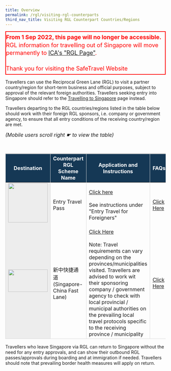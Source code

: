 ```yaml
---
title: Overview
permalink: /rgl/visiting-rgl-counterparts
third_nav_title: Visiting RGL Counterpart Countries/Regions
---
```


<div id="top"></div>
<div id="notes" style="border-left: 2px solid red; border-top: 2px solid red; border-bottom: 2px solid red; border-right: 2px solid red;">
<p style="color:red; line-height:1.35; font-size:18px; margin-bottom:5px; margin-top:5px;"><b>From 1 Sep 2022, this page will no longer be accessible.</b> RGL information for travelling out of Singapore will move permanently to <a href="https://www.ica.gov.sg/enter-transit-depart/entering-singapore/safe-travel-lanes/reciprocal-green-lane/outbound" target="_blank">ICA's "RGL Page"</a>. <br><br> Thank you for visiting the SafeTravel Website</p>
</div>

Travellers can use the Reciprocal Green Lane (RGL) to visit a partner country/region for short-term business and official purposes, subject to approval of the relevant foreign authorities. Travellers seeking entry into Singapore should refer to the <a href="/arriving/overview" target="_bank">Travelling to Singapore</a> page instead. 

Travellers departing to the RGL countries/regions listed in the table below should work with their foreign RGL sponsors, i.e. company or government agency, to ensure that all entry conditions of the receiving country/region are met.

<i style="font-size:16px;">(Mobile users scroll right ☛ to view the table)</i>
<table>
<thead>
  <tr>
    <th style="border-top:3px solid #D8D8D8; border-left:1px solid #D8D8D8; border-right:1px solid #D8D8D8; color:white; background-color:#153855; width:150px;"><b>Destination</b></th>
    <th style="border-top:3px solid #D8D8D8; border-left:1px solid #D8D8D8; border-right:1px solid #D8D8D8; color:white; background-color:#153855; width:250px"><b>Counterpart RGL Scheme Name</b></th>
    <th style="border-top:3px solid #D8D8D8; border-left:1px solid #D8D8D8; border-right:1px solid #D8D8D8; color:white; background-color:#153855; width:200px;"><b>Application and Instructions</b></th>
     <th style="border-top:3px solid #D8D8D8; border-left:1px solid #D8D8D8; border-right:1px solid #D8D8D8; color:white; background-color:#153855;width:150px;"><b>FAQs</b></th>
  </tr>
</thead>
<tbody>
	<tr>
    <td style="border-left:1px solid #D8D8D8; border-right:1px solid #D8D8D8; background-color:#EDEDED"><img src="/images/BD.png" width="124" height="123"></td>
      <td style="text-align:left;border-right:1px solid #D8D8D8;padding-top:15px;">Entry Travel Pass</td>
      <td style="text-align:left;border-right:1px solid #D8D8D8;padding-top:15px;"><a href="http://www.pmo.gov.bn/travelportal/Home.aspx" target="_blank">Click here</a><br><br>See instructions under "Entry Travel for Foreigners"</td>
      <td style="text-align:left;border-right:1px solid #D8D8D8;padding-top:15px;"><a href="/rgl/outbound/faq#faq-outbound-brunei" target="_blank">Click Here</a></td>
  </tr>
  <tr>
    <td style="border-left:1px solid #D8D8D8; border-right:1px solid #D8D8D8; border-bottom:1px solid #D8D8D8; background-color:#EDEDED;"><img src="/images/MC.png" width="124" height="70"></td>
      <td style="text-align:left;border-right:1px solid #D8D8D8; border-bottom:1px solid #D8D8D8;padding-top:15px;">新中快捷通道 (Singapore-China Fast Lane)</td>
      <td style="text-align:left;border-right:1px solid #D8D8D8; border-bottom:1px solid #D8D8D8;padding-top:15px;"><a href="http://sg.china-embassy.gov.cn/eng/lsfw/fhqz/202006/t20200614_1968285.htm" target="_blank">Click Here</a><br><br>Note: Travel requirements can vary depending on the provinces/municipalities visited. Travellers are advised to work wit their sponsoring company / government agency to check with local provincial / municipal authorities on the prevailing local travel protocols specific to the receiving province / municipality</td>
      <td style="text-align:left;border-right:1px solid #D8D8D8;border-bottom:1px solid #D8D8D8;padding-top:15px;"><a href="/rgl/outbound/faq#faq-outbound-china" target="_blank">Click Here</a></td>
  </tr>
  </tbody>
  </table>
  
Travellers who leave Singapore via RGL can return to Singapore without the need for any entry approvals, and can show their outbound RGL passes/approvals during boarding and at immigration if needed. Travellers should note that prevailing border health measures will apply on return. 
